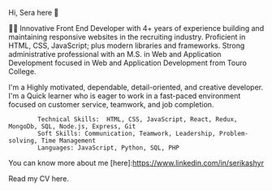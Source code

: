 Hi, Sera here 👋

👨‍💻 Innovative Front End Developer with 4+ years of experience building and maintaining responsive websites in the recruiting industry. Proficient in HTML, CSS, JavaScript; plus modern libraries and frameworks. Strong administrative professional with an M.S. in Web and Application Development focused in Web and Application Development from Touro College.

I'm a Highly motivated, dependable, detail-oriented, and creative developer. I'm a Quick learner who is eager to work in a fast-paced environment focused on customer service, teamwork, and job completion.

            Technical Skills:  HTML, CSS, JavaScript, React, Redux, MongoDb, SQL, Node.js, Express, Git
            Soft Skills: Communication, Teamwork, Leadership, Problem-solving, Time Management
            Languages: JavaScript, Python, SQL, PHP

You can know more about me [here]:https://www.linkedin.com/in/serikashyr

Read my CV here.
